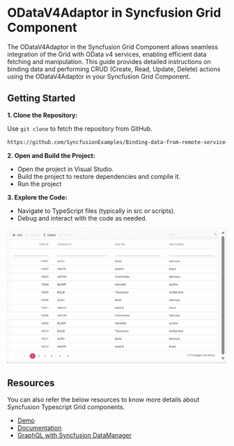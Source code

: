 # ODataV4Adaptor in Syncfusion Grid Component

The ODataV4Adaptor in the Syncfusion Grid Component allows seamless integration of the Grid with OData v4 services, enabling efficient data fetching and manipulation. This guide provides detailed instructions on binding data and performing CRUD (Create, Read, Update, Delete) actions using the ODataV4Adaptor in your Syncfusion Grid Component.

## Getting Started

**1. Clone the Repository:**

Use `git clone` to fetch the repository from GitHub.

```bash
https://github.com/SyncfusionExamples/Binding-data-from-remote-service-to-typescript-data-grid.git 
```

**2. Open and Build the Project:**

* Open the project in Visual Studio.
* Build the project to restore dependencies and compile it.
* Run the project

**3. Explore the Code:**

* Navigate to TypeScript files (typically in src or scripts).
* Debug and interact with the code as needed.

![Adaptors](../assets/images/adaptor-crud-operation.gif)

## Resources

You can also refer the below resources to know more details about Syncfusion Typescript Grid components.

* [Demo](https://ej2.syncfusion.com/demos/#/bootstrap/grid/over-view)
* [Documentation](https://ej2.syncfusion.com/documentation/grid/getting-started)
* [GraphQL with Syncfusion DataManager](https://ej2.syncfusion.com/documentation/grid/connecting-to-adaptors/odatav4-adaptor)